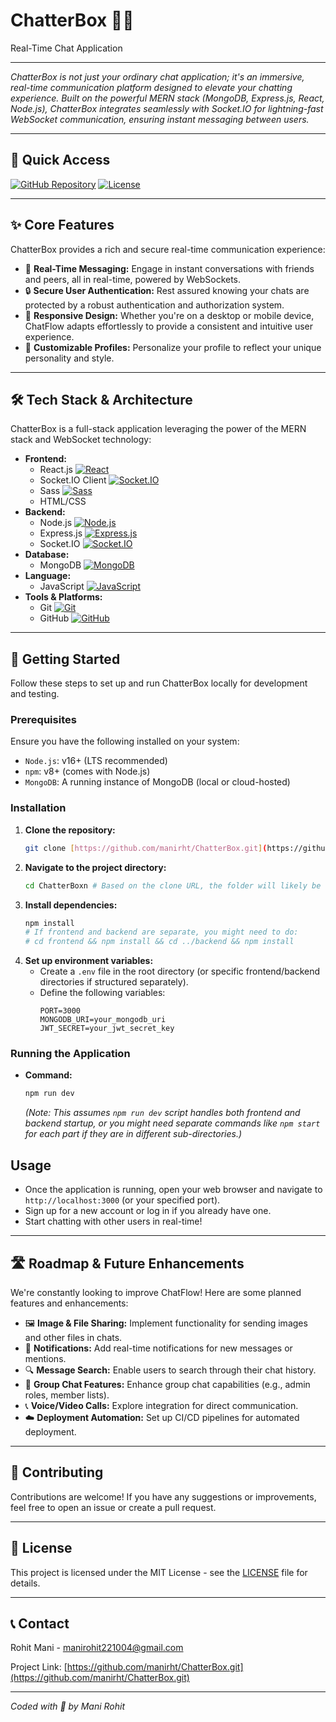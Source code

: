 <div align="left">
  <h1>ChatterBox 💬🚀</h1>
  <p>Real-Time Chat Application</p>
</div>

---

_ChatterBox is not just your ordinary chat application; it's an immersive, real-time communication platform designed to elevate your chatting experience. Built on the powerful MERN stack (MongoDB, Express.js, React, Node.js), ChatterBox integrates seamlessly with Socket.IO for lightning-fast WebSocket communication, ensuring instant messaging between users._

---

## 🔗 Quick Access

[![GitHub Repository](https://img.shields.io/badge/Source%20Code-GitHub%20Repo-181717?style=for-the-badge&logo=github&logoColor=white)](https://github.com/manirht/ChatterBox.git)
[![License](https://img.shields.io/badge/License-MIT-blue.svg?style=for-the-badge)](LICENSE)

---

## ✨ Core Features

ChatterBox provides a rich and secure real-time communication experience:

* 🚀 **Real-Time Messaging:** Engage in instant conversations with friends and peers, all in real-time, powered by WebSockets.
* 🔒 **Secure User Authentication:** Rest assured knowing your chats are protected by a robust authentication and authorization system.
* 📱 **Responsive Design:** Whether you're on a desktop or mobile device, ChatFlow adapts effortlessly to provide a consistent and intuitive user experience.
* 🎨 **Customizable Profiles:** Personalize your profile to reflect your unique personality and style.

---

## 🛠️ Tech Stack & Architecture

ChatterBox is a full-stack application leveraging the power of the MERN stack and WebSocket technology:

* **Frontend:**
    * React.js [![React](https://img.shields.io/badge/-React-61DAFB?logo=react&logoColor=white&style=flat)](https://react.dev/)
    * Socket.IO Client [![Socket.IO](https://img.shields.io/badge/-Socket.IO-010101?logo=socket.io&logoColor=white&style=flat)](https://socket.io/)
    * Sass [![Sass](https://img.shields.io/badge/-Sass-CC6699?logo=sass&logoColor=white&style=flat)](https://sass-lang.com/)
    * HTML/CSS
* **Backend:**
    * Node.js [![Node.js](https://img.shields.io/badge/-Node.js-339933?logo=node.js&logoColor=white&style=flat)](https://nodejs.org/)
    * Express.js [![Express.js](https://img.shields.io/badge/-Express.js-000000?logo=express&logoColor=white&style=flat)](https://expressjs.com/)
    * Socket.IO [![Socket.IO](https://img.shields.io/badge/-Socket.IO-010101?logo=socket.io&logoColor=white&style=flat)](https://socket.io/)
* **Database:**
    * MongoDB [![MongoDB](https://img.shields.io/badge/-MongoDB-47A248?logo=mongodb&logoColor=white&style=flat)](https://www.mongodb.com/)
* **Language:**
    * JavaScript [![JavaScript](https://img.shields.io/badge/-JavaScript-F7DF1E?logo=javascript&logoColor=black&style=flat)](https://developer.mozilla.org/en-US/docs/Web/JavaScript)
* **Tools & Platforms:**
    * Git [![Git](https://img.shields.io/badge/-Git-F05032?logo=git&logoColor=white&style=flat)](https://git-scm.com/)
    * GitHub [![GitHub](https://img.shields.io/badge/-GitHub-181717?logo=github&logoColor=white&style=flat)](https://github.com/)

---

## 🚀 Getting Started

Follow these steps to set up and run ChatterBox locally for development and testing.

### Prerequisites

Ensure you have the following installed on your system:

* `Node.js`: v16+ (LTS recommended)
* `npm`: v8+ (comes with Node.js)
* `MongoDB`: A running instance of MongoDB (local or cloud-hosted)

### Installation

1.  **Clone the repository:**
    ```bash
    git clone [https://github.com/manirht/ChatterBox.git](https://github.com/manirht/ChatterBox.git)
    ```
2.  **Navigate to the project directory:**
    ```bash
    cd ChatterBoxn # Based on the clone URL, the folder will likely be 'ChatterBox'
    ```
3.  **Install dependencies:**
    ```bash
    npm install
    # If frontend and backend are separate, you might need to do:
    # cd frontend && npm install && cd ../backend && npm install
    ```
4.  **Set up environment variables:**
    * Create a `.env` file in the root directory (or specific frontend/backend directories if structured separately).
    * Define the following variables:
        ```
        PORT=3000
        MONGODB_URI=your_mongodb_uri
        JWT_SECRET=your_jwt_secret_key
        ```

### Running the Application

* **Command:**
    ```bash
    npm run dev
    ```
    *(Note: This assumes `npm run dev` script handles both frontend and backend startup, or you might need separate commands like `npm start` for each part if they are in different sub-directories.)*

## Usage

* Once the application is running, open your web browser and navigate to `http://localhost:3000` (or your specified port).
* Sign up for a new account or log in if you already have one.
* Start chatting with other users in real-time!

---

## 🛣️ Roadmap & Future Enhancements

We're constantly looking to improve ChatFlow! Here are some planned features and enhancements:

* 🖼️ **Image & File Sharing:** Implement functionality for sending images and other files in chats.
* 🔔 **Notifications:** Add real-time notifications for new messages or mentions.
* 🔍 **Message Search:** Enable users to search through their chat history.
* 👥 **Group Chat Features:** Enhance group chat capabilities (e.g., admin roles, member lists).
* 📞 **Voice/Video Calls:** Explore integration for direct communication.
* ☁️ **Deployment Automation:** Set up CI/CD pipelines for automated deployment.

---

## 🤝 Contributing

Contributions are welcome! If you have any suggestions or improvements, feel free to open an issue or create a pull request.

---

## 📄 License

This project is licensed under the MIT License - see the [LICENSE](LICENSE) file for details.

---

## 📞 Contact

Rohit Mani - manirohit221004@gmail.com

Project Link: [https://github.com/manirht/ChatterBox.git](https://github.com/manirht/ChatterBox.git)

---
_Coded with 💙 by Mani Rohit_
